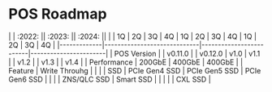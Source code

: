 # POS Roadmap

|             | :2022:                     || :2023:                 || :2024:               ||
|             | 1Q | 2Q      | 3Q | 4Q      | 1Q   | 2Q   | 3Q | 4Q   | 1Q | 2Q   | 3Q | 4Q   |
|-------------|-----------------------------|-------------------------|-----------------------|
| POS Version |    | v0.11.0 |    | v0.12.0 | v1.0 | v1.1 |    | v1.2 |    | v1.3 |    | v1.4 |
| Performance | 200GbE                      | 400GbE                  | 400GbE                |
| Feature     | Write Throuhg                            |                         |                       |
| SSD         | PCIe Gen4 SSD               | PCIe Gen5 SSD           | PCIe Gen6 SSD         |
|             |                             | ZNS/QLC SSD             | Smart SSD             |
|             |                             |                         | CXL SSD               |
